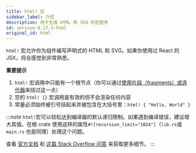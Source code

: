 ```yaml
---
title: html! 宏
sidebar_label: 介绍
description: 用于生成 HTML 和 SVG 的宏程序
id: version-0.17.3-html
original_id: html
---
```


`html!` 宏允许你为组件编写声明式的 HTML 和 SVG。如果你使用过 React 的 JSX，将会感觉到非常熟悉。

**重要提示**

1. `html!` 宏调用中只能有一个根节点（你可以通过[使用片段（fragments）或迭代器](html/lists.md)来绕过这一点）
2. 空的 `html! {}` 宏调用是有效的但不会渲染任何内容
3. 常量必须始终被引号括起来并被包含在大括号里：`html! { "Hello, World" }`

:::note
`html!`宏可以轻松达到编译器的默认递归限制。如果遇到编译错误，建议增大其值。在根 crate 使用这样的属性`#![recursion_limit="1024"]`（`lib.rs`或`main.rs` 也是同理）处理这个问题。

查看 [官方文档](https://doc.rust-lang.org/reference/attributes/limits.html#the-recursion_limit-attribute) 和 [这篇 Stack Overflow 问答](https://stackoverflow.com/questions/27454761/what-is-a-crate-attribute-and-where-do-i-add-it) 来获取更多细节。 
:::
